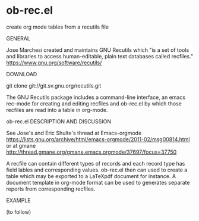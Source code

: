 # ob-rec.el
create org mode tables from a recutils file

GENERAL

Jose Marchesi created and maintains GNU Recutils which "is a set of tools and libraries to access human-editable, plain text databases called recfiles."  https://www.gnu.org/software/recutils/

DOWNLOAD

git clone git://git.sv.gnu.org/recutils.git

The GNU Recutils package includes a command-line interface, an emacs rec-mode for creating and editing recfiles and ob-rec.el by which those recfiles are read into a table in org-mode.

ob-rec.el DESCRIPTION AND DISCUSSION 

See Jose's and Eric Shulte's thread at Emacs-orgmode https://lists.gnu.org/archive/html/emacs-orgmode/2011-02/msg00814.html
or at gmane  http://thread.gmane.org/gmane.emacs.orgmode/37697/focus=37750 

A recfile can contain different types of records and each record type has field lables and corresponding values.   ob-rec.el then can used to create a table which may be exported to a LaTeXpdf document for instance. A document template in org-mode format can be used to generates separate reports from corresponding recfiles. 

EXAMPLE

(to follow)

